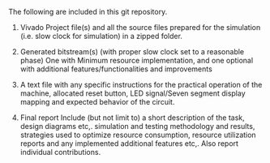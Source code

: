 The following are included in this git repository.

1. Vivado Project file(s) and all the source files prepared for the simulation (i.e. slow clock for simulation) in a zipped folder.

2. Generated bitstream(s) (with proper slow clock set to a reasonable phase) One with Minimum resource implementation, and one optional with additional features/functionalities and improvements

3. A text file with any specific instructions for the practical operation of the machine, allocated reset button, LED signal/Seven segment display mapping and expected behavior of the circuit.

4. Final report
Include (but not limit to) a short description of the task, design diagrams etc,. simulation and testing methodology and results, strategies used to optimize resource consumption, resource utilization reports and any implemented additional features etc,. Also report individual contributions.
